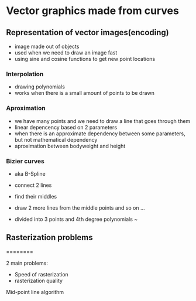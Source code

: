 Vector graphics made from curves
==========
## Representation of vector images(encoding)

- image made out of objects
- used when we need to draw an image fast
- using sine and cosine functions to get new point locations

### Interpolation

- drawing polynomials
- works when there is a small amount of points to be drawn

### Aproximation

- we have many points and we need to draw a line that goes through them
- linear depencency based on 2 parameters
- when there is an approximate dependency between some parameters, but not mathematical dependency
- aproximation between bodyweight and height

### Bizier curves

- aka B-Spline
- connect 2 lines
- find their middles
- draw 2 more lines from the middle points and so on ...

- divided into 3 points and 4th degree polynomials
~                                                      

## Rasterization problems

========

2 main problems:

- Speed of rasterization
- rasterization quality

Mid-point line algorithm